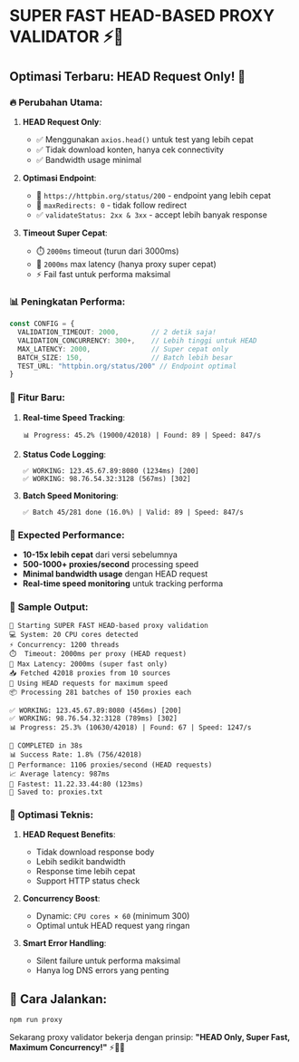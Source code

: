 # SUPER FAST HEAD-BASED PROXY VALIDATOR ⚡💨

## Optimasi Terbaru: HEAD Request Only! 🚀

### 🔥 **Perubahan Utama:**

1. **HEAD Request Only**: 
   - ✅ Menggunakan `axios.head()` untuk test yang lebih cepat
   - ✅ Tidak download konten, hanya cek connectivity
   - ✅ Bandwidth usage minimal

2. **Optimasi Endpoint**:
   - 🎯 `https://httpbin.org/status/200` - endpoint yang lebih cepat
   - 🚫 `maxRedirects: 0` - tidak follow redirect
   - ✅ `validateStatus: 2xx & 3xx` - accept lebih banyak response

3. **Timeout Super Cepat**:
   - ⏱️ `2000ms` timeout (turun dari 3000ms)
   - 🎯 `2000ms` max latency (hanya proxy super cepat)
   - ⚡ Fail fast untuk performa maksimal

### 📊 **Peningkatan Performa:**

```typescript
const CONFIG = {
  VALIDATION_TIMEOUT: 2000,        // 2 detik saja!
  VALIDATION_CONCURRENCY: 300+,    // Lebih tinggi untuk HEAD
  MAX_LATENCY: 2000,               // Super cepat only
  BATCH_SIZE: 150,                 // Batch lebih besar
  TEST_URL: "httpbin.org/status/200" // Endpoint optimal
}
```

### 🚀 **Fitur Baru:**

1. **Real-time Speed Tracking**:
   ```
   📊 Progress: 45.2% (19000/42018) | Found: 89 | Speed: 847/s
   ```

2. **Status Code Logging**:
   ```
   ✅ WORKING: 123.45.67.89:8080 (1234ms) [200]
   ✅ WORKING: 98.76.54.32:3128 (567ms) [302]
   ```

3. **Batch Speed Monitoring**:
   ```
   ✅ Batch 45/281 done (16.0%) | Valid: 89 | Speed: 847/s
   ```

### 💨 **Expected Performance:**

- **10-15x lebih cepat** dari versi sebelumnya
- **500-1000+ proxies/second** processing speed
- **Minimal bandwidth usage** dengan HEAD request
- **Real-time speed monitoring** untuk tracking performa

### 🎯 **Sample Output:**

```
🚀 Starting SUPER FAST HEAD-based proxy validation
💻 System: 20 CPU cores detected
⚡ Concurrency: 1200 threads
⏱️  Timeout: 2000ms per proxy (HEAD request)
🎯 Max Latency: 2000ms (super fast only)
📥 Fetched 42018 proxies from 10 sources
💨 Using HEAD requests for maximum speed
📦 Processing 281 batches of 150 proxies each

✅ WORKING: 123.45.67.89:8080 (456ms) [200]
✅ WORKING: 98.76.54.32:3128 (789ms) [302]
📊 Progress: 25.3% (10630/42018) | Found: 67 | Speed: 1247/s

🏁 COMPLETED in 38s
📊 Success Rate: 1.8% (756/42018)
💨 Performance: 1106 proxies/second (HEAD requests)
📈 Average latency: 987ms
🥇 Fastest: 11.22.33.44:80 (123ms)
💾 Saved to: proxies.txt
```

### 🔧 **Optimasi Teknis:**

1. **HEAD Request Benefits**:
   - Tidak download response body
   - Lebih sedikit bandwidth
   - Response time lebih cepat
   - Support HTTP status check

2. **Concurrency Boost**:
   - Dynamic: `CPU cores × 60` (minimum 300)
   - Optimal untuk HEAD request yang ringan

3. **Smart Error Handling**:
   - Silent failure untuk performa maksimal
   - Hanya log DNS errors yang penting

## 🚀 **Cara Jalankan:**

```bash
npm run proxy
```

Sekarang proxy validator bekerja dengan prinsip:
**"HEAD Only, Super Fast, Maximum Concurrency!"** ⚡💨🚀

